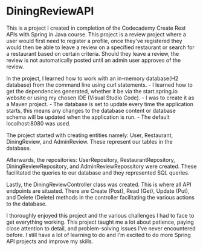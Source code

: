 # DiningReviewAPI
This is a project I created in completion of the Codecademy Create Rest APIs with Spring in Java course. This project is a review project where a user would first need to register a profile, once they've registered they would then be able to leave a review on a specified restaurant or search for a restaurant based on certain criteria. Should they leave a review, the review is not automatically posted until an admin user approves of the review.



In the project, I learned how to work with an in-memory database(H2 database) from the command line using curl statements.
    - I learned how to get the dependencies generated, whether it be via the start.spring.io website or using my chosen IDE (Visual Studio Code).
    - I was to create it as a Maven project.
    - The database is set to update every time the application starts, this means any changes to the database content or database schema will be updated when the application is run.
    - The default localhost:8080 was used.

The project started with creating entities namely: User, Restaurant, DiningReview, and AdminReview. These represent our tables in the database.

Afterwards, the repositories: UserRepository, RestaurantRepository, DiningReviewRepository, and AdminReviewRepossitory were created. These facilitated the queries to our database and they represented SQL queries.

Lastly, the DiningReviewController class was created. This is where all API endpoints are situated. There are Create (Post), Read (Get), Update (Put), and Delete (Delete) methods in the controller facilitating the various actions to the database.

I thoroughly enjoyed this project and the various challenges I had to face to get everything working. This project taught me a lot about patience, paying close attention to detail, and problem-solving issues I've never encountered before. I still have a lot of learning to do and I'm excited to do more Spring API projects and improve my skills.
